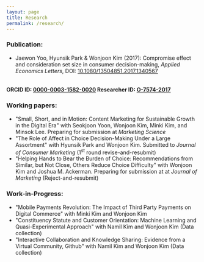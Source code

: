 ```yaml
---
layout: page
title: Research
permalink: /research/
---
```


### Publication:
* Jaewon Yoo, Hyunsik Park & Wonjoon Kim (2017): Compromise effect and consideration set size in consumer decision-making, _Applied Economics Letters_, DOI: [10.1080/13504851.2017.1340567](http://www.tandfonline.com/eprint/V8pJpbkifrmSYGffu7CQ/full)
######
#### ORCID ID: [0000-0003-1582-0020](http://orcid.org/0000-0003-1582-0020) Researcher ID: [O-7574-2017](http://www.researcherid.com/Workspace.action)

### Working papers:
* "Small, Short, and in Motion: Content Marketing for Sustainable Growth in the Digital Era" with Seokjoon Yoon, Wonjoon Kim, Minki Kim, and Minsok Lee. Preparing for submission at _Marketing Science_
* "The Role of Affect in Choice Decision-Making Under a Large Assortment" with Hyunsik Park and Wonjoon Kim. Submitted to _Journal of Consumer Marketing_ (1<sup>st</sup> round revise-and-resubmit)
* "Helping Hands to Bear the Burden of Choice: Recommendations from Similar, but Not Close, Others Reduce Choice Difficulty" with Wonjoon Kim and Joshua M. Ackerman. Preparing for submission at at _Journal of Marketing_ (Reject-and-resubmit)

### Work-in-Progress:
* "Mobile Payments Revolution: The Impact of Third Party Payments on Digital Commerce" with Minki Kim and Wonjoon Kim
* "Constituency Statute and Customer Orientation: Machine Learning and Quasi-Experimental Approach" with Namil Kim and Wonjoon Kim (Data collection)
* "Interactive Collaboration and Knowledge Sharing: Evidence from a Virtual Community, Github" with Namil Kim and Wonjoon Kim (Data collection)
